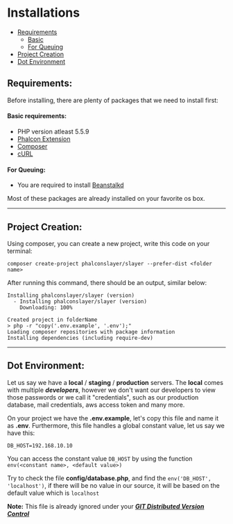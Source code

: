# Installations

- [Requirements](#requirements)
	- [Basic](#basic-requirements)
	- [For Queuing](#for-queuing)
- [Project Creation](#project-creation)
- [Dot Environment](#dot-environment)

<a name="requirements"></a>
## Requirements:

Before installing, there are plenty of packages that we need to install first:
<a name="basic-requirements"></a>
#### Basic requirements:
  * PHP version atleast 5.5.9
  * [Phalcon Extension](https://phalconphp.com/en/download)
  * [Composer](https://getcomposer.org/)
  * [cURL](https://curl.haxx.se)
 
<a name="for-queuing"></a>
#### For Queuing:
 * You are required to install [Beanstalkd](http://kr.github.io/beanstalkd/)

Most of these packages are already installed on your favorite os box.

---
<a name="project-creation"></a>
## Project Creation:

Using composer, you can create a new project, write this code on your terminal:

```shell
composer create-project phalconslayer/slayer --prefer-dist <folder name>
```

After running this command, there should be an output, similar below:

```shell
Installing phalconslayer/slayer (version)
  - Installing phalconslayer/slayer (version)
    Downloading: 100%

Created project in folderName
> php -r "copy('.env.example', '.env');"
Loading composer repositories with package information
Installing dependencies (including require-dev)
```

---
<a name="dot-environment"></a>
## Dot Environment:

Let us say we have a  **local** / **staging** / **production** servers. The **local** comes with multiple ***developers***, however we don't want our developers to view those passwords or we call it "credentials", such as our production database, mail credentials, aws access token and many more.

On your project we have the **.env.example**, let's copy this file and name it as **.env**. Furthermore, this file handles a global constant value, let us say we have this:

```shell
DB_HOST=192.168.10.10
```

You can access the constant value ``DB_HOST`` by using the function ``env(<constant name>, <default value>)``

Try to check the file **config/database.php**, and find the ``env('DB_HOST', 'localhost')``, if there will be no value in our source, it will be based on the default value which is ``localhost``


**Note:**
This file is already ignored under your [***GIT Distributed Version Control***](https://git-scm.com/)